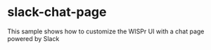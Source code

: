 # slack-chat-page
This sample shows how to customize the WISPr UI with a chat page powered by Slack

